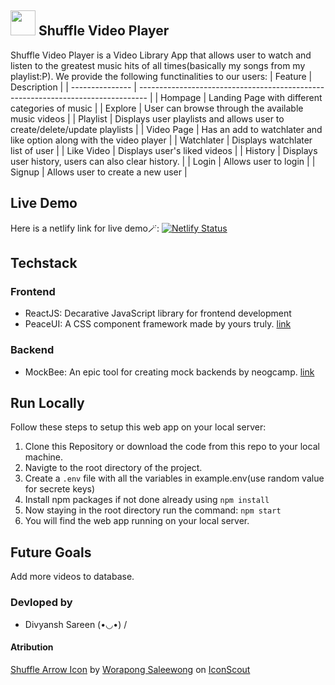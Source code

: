 ##  <img width="40px" src="https://user-images.githubusercontent.com/59335572/179966610-e3c16f47-a6c3-40e5-9e0b-9ededdea36c1.svg" /> Shuffle Video Player


Shuffle Video Player is a Video Library App that allows user to watch and listen to the greatest music hits of all times(basically my songs from my playlist:P).
We provide the following functinalities to our users:
| Feature         | Description                                                                      |
| --------------- | -------------------------------------------------------------------------------- |
| Hompage         | Landing Page with different categories of music                                  |
| Explore         | User can browse through the available music videos                               | 
| Playlist        | Displays user playlists and allows user to create/delete/update playlists        |
| Video Page      | Has an add to watchlater and like option along with the video player             |
| Watchlater      | Displays watchlater list of user                                                 |
| Like Video      | Displays user's liked videos                                                     |
| History         | Displays user history, users can also clear history.                             |
| Login           | Allows user to login                                                             |
| Signup          | Allows user to create a new user                                                 |

## Live Demo 

Here is a netlify link for live demo🪄: [![Netlify Status](https://api.netlify.com/api/v1/badges/810b0aec-ee6e-4c4c-acbc-6370bdab179e/deploy-status)](https://shuffleplayer.netlify.app/)

## Techstack

### Frontend

- ReactJS: Decarative JavaScript library for frontend development
- PeaceUI: A CSS component framework made by yours truly. [link](https://peaceui.netlify.app/)

### Backend

- MockBee: An epic tool for creating mock backends by neogcamp. [link](https://mockbee.netlify.app/)

## Run Locally

Follow these steps to setup this web app on your local server:

1. Clone this Repository or download the code from this repo to your local machine.
2. Navigte to the root directory of the project.
3. Create a `.env` file with all the variables in example.env(use random value for secrete keys)
4. Install npm packages if not done already using `npm install`
5. Now staying in the root directory run the command: `npm start`
6. You will find the web app running on your local server.

## Future Goals

Add more videos to database.

### Devloped by

* Divyansh Sareen  (•◡•) /


#### Atribution
<a href="https://iconscout.com/icons/shuffle-arrow" target="_blank">Shuffle Arrow Icon</a> by <a href="https://iconscout.com/contributors/dooder">Worapong Saleewong</a> on <a href="https://iconscout.com">IconScout</a>
